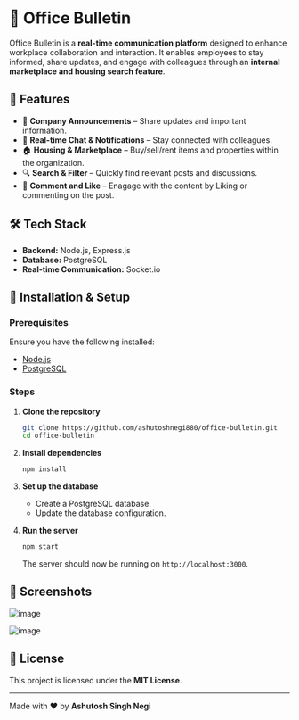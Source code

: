 # 🏢 Office Bulletin

Office Bulletin is a **real-time communication platform** designed to enhance workplace collaboration and interaction. It enables employees to stay informed, share updates, and engage with colleagues through an **internal marketplace and housing search feature**.

## 🚀 Features

- 📢 **Company Announcements** – Share updates and important information.
- 💬 **Real-time Chat & Notifications** – Stay connected with colleagues.
- 🏠 **Housing & Marketplace** – Buy/sell/rent items and properties within the organization.
- 🔍 **Search & Filter** – Quickly find relevant posts and discussions.
- 🤝 **Comment and Like** – Enagage with the content by Liking or commenting on the post.

## 🛠 Tech Stack

- **Backend:** Node.js, Express.js  
- **Database:** PostgreSQL  
- **Real-time Communication:** Socket.io  

## 🎯 Installation & Setup

### Prerequisites
Ensure you have the following installed:
- [Node.js](https://nodejs.org/)
- [PostgreSQL](https://www.postgresql.org/)

### Steps

1. **Clone the repository**
   ```sh
   git clone https://github.com/ashutoshnegi880/office-bulletin.git
   cd office-bulletin

2. **Install dependencies**
   ```sh
   npm install
   ```

3. **Set up the database**
   - Create a PostgreSQL database.
   - Update the database configuration.

4. **Run the server**
   ```sh
   npm start
   ```
   The server should now be running on `http://localhost:3000`.


## 📸 Screenshots

![image](https://github.com/Ashutoshnegi880/Office-Bulletin/assets/68495328/cd0c2f71-3ce9-4071-8d9e-202a97ab5313)

![image](https://github.com/Ashutoshnegi880/Office-Bulletin/assets/68495328/87507e06-e060-49f4-8ebc-651753345ca2)



## 📄 License

This project is licensed under the **MIT License**.

---

Made with ❤️ by **Ashutosh Singh Negi** 
